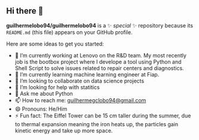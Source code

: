 ## Hi there 👋


**guilhermelobo94/guilhermelobo94** is a ✨ _special_ ✨ repository because its `README.md` (this file) appears on your GitHub profile.

Here are some ideas to get you started:

- 🔭 I’m currently working at Lenovo on the R&D team. My most recently job is the bootbox project where I develope a tool using Python and Shell Script to solve issues related to repair centers and diagnostics. 
- 🌱 I’m currently learning machine learning engineer at Fiap.
- 👯 I’m looking to collaborate on data science projects
- 🤔 I’m looking for help with statitics
- 💬 Ask me about Python
- 📫 How to reach me: guilhermegclobo94@gmail.com
- 😄 Pronouns: He/Him
- ⚡ Fun fact: The Eiffel Tower can be 15 cm taller during the summer, due to thermal expansion meaning the iron heats up, the particles gain kinetic energy and take up more space.

